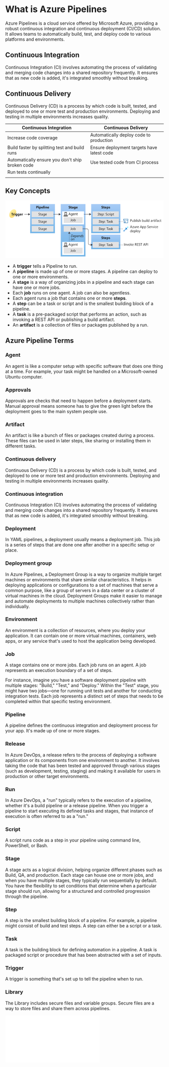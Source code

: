 
# What is Azure Pipelines
Azure Pipelines is a cloud service offered by Microsoft Azure, providing a robust continuous integration and continuous deployment (CI/CD) solution. It allows teams to automatically build, test, and deploy code to various platforms and environments.

## Continuous Integration
Continuous Integration (CI) involves automating the process of validating and merging code changes into a shared repository frequently. It ensures that as new code is added, it's integrated smoothly without breaking.

## Continuous Delivery
Continuous Delivery (CD) is a process by which code is built, tested, and deployed to one or more test and production environments. Deploying and testing in multiple environments increases quality.

| Continuous Integration | Continuous Delivery |
| ------ | ------ |
| Increase code coverage | Automatically deploy code to production |
| Build faster by splitting test and build runs | Ensure deployment targets have latest code |
| Automatically ensure you don't ship broken code | Use tested code from CI process |
| Run tests continually |  |
|  |  |

## Key Concepts
![Alt text](/_Docs/Azure_DevOps_Pipelines/images/Pipeline1.png)
* A **trigger** tells a Pipeline to run.
* A **pipeline** is made up of one or more stages. A pipeline can deploy to one or more environments.
* A **stage** is a way of organizing jobs in a pipeline and each stage can have one or more jobs.
* Each **job** runs on one agent. A job can also be agentless.
* Each agent runs a job that contains one or more **steps**.
* A **step** can be a task or script and is the smallest building block of a pipeline.
* A **task** is a pre-packaged script that performs an action, such as invoking a REST API or publishing a build artifact.
* An **artifact** is a collection of files or packages published by a run.

## Azure Pipeline Terms
### Agent
An agent is like a computer setup with specific software that does one thing at a time. For example, your task might be handled on a Microsoft-owned Ubuntu computer.

### Approvals
Approvals are checks that need to happen before a deployment starts. Manual approval means someone has to give the green light before the deployment goes to the main system people use.

### Artifact
An artifact is like a bunch of files or packages created during a process. These files can be used in later steps, like sharing or installing them in different tasks.

### Continuous delivery
Continuous Delivery (CD) is a process by which code is built, tested, and deployed to one or more test and production environments. Deploying and testing in multiple environments increases quality.

### Continuous integration
Continuous Integration (CI) involves automating the process of validating and merging code changes into a shared repository frequently. It ensures that as new code is added, it's integrated smoothly without breaking.

### Deployment
In YAML pipelines, a deployment usually means a deployment job. This job is a series of steps that are done one after another in a specific setup or place.

### Deployment group
In Azure Pipelines, a Deployment Group is a way to organize multiple target machines or environments that share similar characteristics. It helps in deploying applications or configurations to a set of machines that serve a common purpose, like a group of servers in a data center or a cluster of virtual machines in the cloud. Deployment Groups make it easier to manage and automate deployments to multiple machines collectively rather than individually.

### Environment
An environment is a collection of resources, where you deploy your application. It can contain one or more virtual machines, containers, web apps, or any service that's used to host the application being developed.

### Job
A stage contains one or more jobs. Each job runs on an agent. A job represents an execution boundary of a set of steps.

For instance, imagine you have a software deployment pipeline with multiple stages: "Build," "Test," and "Deploy." Within the "Test" stage, you might have two jobs—one for running unit tests and another for conducting integration tests. Each job represents a distinct set of steps that needs to be completed within that specific testing environment.

### Pipeline
A pipeline defines the continuous integration and deployment process for your app. It's made up of one or more stages.

### Release
In Azure DevOps, a release refers to the process of deploying a software application or its components from one environment to another. It involves taking the code that has been tested and approved through various stages (such as development, testing, staging) and making it available for users in production or other target environments.

### Run
In Azure DevOps, a "run" typically refers to the execution of a pipeline, whether it's a build pipeline or a release pipeline. When you trigger a pipeline to start executing its defined tasks and stages, that instance of execution is often referred to as a "run."

### Script
A script runs code as a step in your pipeline using command line, PowerShell, or Bash.

### Stage
A stage acts as a logical division, helping organize different phases such as Build, QA, and production. Each stage can house one or more jobs, and when you have multiple stages, they typically run sequentially by default. You have the flexibility to set conditions that determine when a particular stage should run, allowing for a structured and controlled progression through the pipeline.

### Step
A step is the smallest building block of a pipeline. For example, a pipeline might consist of build and test steps. A step can either be a script or a task.

### Task
A task is the building block for defining automation in a pipeline. A task is packaged script or procedure that has been abstracted with a set of inputs.

### Trigger
A trigger is something that's set up to tell the pipeline when to run.

### Library
The Library includes secure files and variable groups. Secure files are a way to store files and share them across pipelines.

![Alt text](/_Docs/Azure_DevOps_Pipelines/images/azure-devops-pipelines-azure-devops.pdf)
